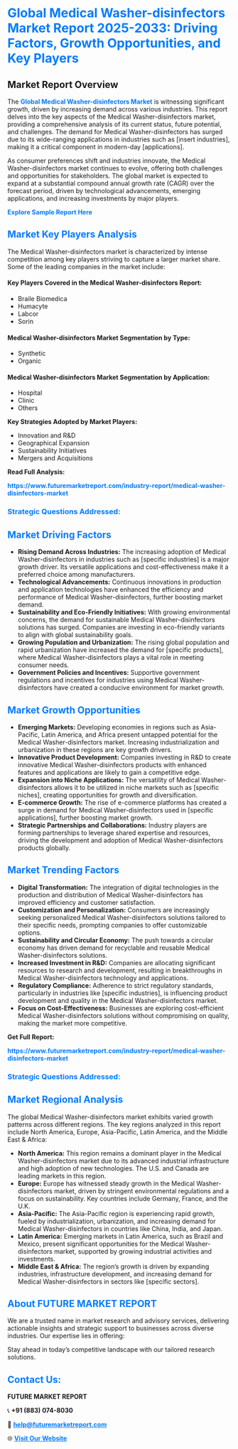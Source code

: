 <h1 style="color: #007BFF;">Global Medical Washer-disinfectors Market Report 2025-2033: Driving Factors, Growth Opportunities, and Key Players</h1>

<section id="overview">
<h2>Market Report Overview</h2>
<p>The <a href="https://www.futuremarketreport.com/industry-report/medical-washer-disinfectors-market" style="color: #007BFF; text-decoration: none;"><strong>Global Medical Washer-disinfectors Market</strong></a> is witnessing significant growth, driven by increasing demand across various industries. This report delves into the key aspects of the Medical Washer-disinfectors market, providing a comprehensive analysis of its current status, future potential, and challenges. The demand for Medical Washer-disinfectors has surged due to its wide-ranging applications in industries such as [insert industries], making it a critical component in modern-day [applications].</p>
<p>As consumer preferences shift and industries innovate, the Medical Washer-disinfectors market continues to evolve, offering both challenges and opportunities for stakeholders. The global market is expected to expand at a substantial compound annual growth rate (CAGR) over the forecast period, driven by technological advancements, emerging applications, and increasing investments by major players.</p>
</section>

<section id="overview">
<p><a href="https://www.futuremarketreport.com/request-sample/reportId=36095" style="color: #007BFF; text-decoration: none;"><strong>Explore Sample Report Here</strong></a></p>
</section>

<section id="key-players">
<h2 style="color: #007BFF;">Market Key Players Analysis</h2>
<p>The Medical Washer-disinfectors market is characterized by intense competition among key players striving to capture a larger market share. Some of the leading companies in the market include:</p>
<h4>Key Players Covered in the Medical Washer-disinfectors Report:</h4>
<ul><li>Braile Biomedica</li><li>Humacyte</li><li>Labcor</li><li>Sorin</li></ul>
<h4>Medical Washer-disinfectors Market Segmentation by Type:</h4>
<ul><li>Synthetic</li><li>Organic</li></ul>

<h4>Medical Washer-disinfectors Market Segmentation by Application:</h4>
<ul><li>Hospital</li><li>Clinic</li><li>Others</li></ul>
<p><strong>Key Strategies Adopted by Market Players:</strong></p>
<ul>
<li>Innovation and R&D</li>
<li>Geographical Expansion</li>
<li>Sustainability Initiatives</li>
<li>Mergers and Acquisitions</li>
</ul>
</section>

<section>
<p><strong>Read Full Analysis: </strong></p><a href="https://www.futuremarketreport.com/industry-report/medical-washer-disinfectors-market" style="color: #007BFF; text-decoration: none;"><strong>https://www.futuremarketreport.com/industry-report/medical-washer-disinfectors-market</strong></a>
<h3 style="color: #007BFF;">Strategic Questions Addressed:</h3>
</section>

<section id="driving-factors">
<h2 style="color: #007BFF;">Market Driving Factors</h2>
<ul>
<li><strong>Rising Demand Across Industries:</strong> The increasing adoption of Medical Washer-disinfectors in industries such as [specific industries] is a major growth driver. Its versatile applications and cost-effectiveness make it a preferred choice among manufacturers.</li>
<li><strong>Technological Advancements:</strong> Continuous innovations in production and application technologies have enhanced the efficiency and performance of Medical Washer-disinfectors, further boosting market demand.</li>
<li><strong>Sustainability and Eco-Friendly Initiatives:</strong> With growing environmental concerns, the demand for sustainable Medical Washer-disinfectors solutions has surged. Companies are investing in eco-friendly variants to align with global sustainability goals.</li>
<li><strong>Growing Population and Urbanization:</strong> The rising global population and rapid urbanization have increased the demand for [specific products], where Medical Washer-disinfectors plays a vital role in meeting consumer needs.</li>
<li><strong>Government Policies and Incentives:</strong> Supportive government regulations and incentives for industries using Medical Washer-disinfectors have created a conducive environment for market growth.</li>
</ul>
</section>

<section id="growth-opportunities">
<h2 style="color: #007BFF;">Market Growth Opportunities</h2>
<ul>
<li><strong>Emerging Markets:</strong> Developing economies in regions such as Asia-Pacific, Latin America, and Africa present untapped potential for the Medical Washer-disinfectors market. Increasing industrialization and urbanization in these regions are key growth drivers.</li>
<li><strong>Innovative Product Development:</strong> Companies investing in R&D to create innovative Medical Washer-disinfectors products with enhanced features and applications are likely to gain a competitive edge.</li>
<li><strong>Expansion into Niche Applications:</strong> The versatility of Medical Washer-disinfectors allows it to be utilized in niche markets such as [specific niches], creating opportunities for growth and diversification.</li>
<li><strong>E-commerce Growth:</strong> The rise of e-commerce platforms has created a surge in demand for Medical Washer-disinfectors used in [specific applications], further boosting market growth.</li>
<li><strong>Strategic Partnerships and Collaborations:</strong> Industry players are forming partnerships to leverage shared expertise and resources, driving the development and adoption of Medical Washer-disinfectors products globally.</li>
</ul>
</section>

<section id="trending-factors">
<h2 style="color: #007BFF;">Market Trending Factors</h2>
<ul>
<li><strong>Digital Transformation:</strong> The integration of digital technologies in the production and distribution of Medical Washer-disinfectors has improved efficiency and customer satisfaction.</li>
<li><strong>Customization and Personalization:</strong> Consumers are increasingly seeking personalized Medical Washer-disinfectors solutions tailored to their specific needs, prompting companies to offer customizable options.</li>
<li><strong>Sustainability and Circular Economy:</strong> The push towards a circular economy has driven demand for recyclable and reusable Medical Washer-disinfectors solutions.</li>
<li><strong>Increased Investment in R&D:</strong> Companies are allocating significant resources to research and development, resulting in breakthroughs in Medical Washer-disinfectors technology and applications.</li>
<li><strong>Regulatory Compliance:</strong> Adherence to strict regulatory standards, particularly in industries like [specific industries], is influencing product development and quality in the Medical Washer-disinfectors market.</li>
<li><strong>Focus on Cost-Effectiveness:</strong> Businesses are exploring cost-efficient Medical Washer-disinfectors solutions without compromising on quality, making the market more competitive.</li>
</ul>
</section>

<section>
<p><strong>Get Full Report: </strong></p><a href="https://www.futuremarketreport.com/industry-report/medical-washer-disinfectors-market" style="color: #007BFF; text-decoration: none;"><strong>https://www.futuremarketreport.com/industry-report/medical-washer-disinfectors-market</strong></a>
<h3 style="color: #007BFF;">Strategic Questions Addressed:</h3>
</section>


<section id="regional-analysis">
<h2 style="color: #007BFF;">Market Regional Analysis</h2>
<p>The global Medical Washer-disinfectors market exhibits varied growth patterns across different regions. The key regions analyzed in this report include North America, Europe, Asia-Pacific, Latin America, and the Middle East & Africa:</p>
<ul>
<li><strong>North America:</strong> This region remains a dominant player in the Medical Washer-disinfectors market due to its advanced industrial infrastructure and high adoption of new technologies. The U.S. and Canada are leading markets in this region.</li>
<li><strong>Europe:</strong> Europe has witnessed steady growth in the Medical Washer-disinfectors market, driven by stringent environmental regulations and a focus on sustainability. Key countries include Germany, France, and the U.K.</li>
<li><strong>Asia-Pacific:</strong> The Asia-Pacific region is experiencing rapid growth, fueled by industrialization, urbanization, and increasing demand for Medical Washer-disinfectors in countries like China, India, and Japan.</li>
<li><strong>Latin America:</strong> Emerging markets in Latin America, such as Brazil and Mexico, present significant opportunities for the Medical Washer-disinfectors market, supported by growing industrial activities and investments.</li>
<li><strong>Middle East & Africa:</strong> The region’s growth is driven by expanding industries, infrastructure development, and increasing demand for Medical Washer-disinfectors in sectors like [specific sectors].</li>
</ul>
</section>

<footer>
<h2 style="color: #007BFF;">About FUTURE MARKET REPORT</h2>
<p>We are a trusted name in market research and advisory services, delivering actionable insights and strategic support to businesses across diverse industries. Our expertise lies in offering:</p>

<p>Stay ahead in today’s competitive landscape with our tailored research solutions.</p>

<h2 style="color: #007BFF;">Contact Us:</h2>
<p><strong>FUTURE MARKET REPORT</strong></p>
<p>📞 <strong>+91 (883) 074-8030</strong></p>
<p>📧 <strong><a href="mailto:help@futuremarketreport.com" style="color: #007BFF;">help@futuremarketreport.com</a></strong></p>
<p>🌐 <strong><a href="https://www.futuremarketreport.com/" style="color: #007BFF;">Visit Our Website</a></strong></p>
</footer>